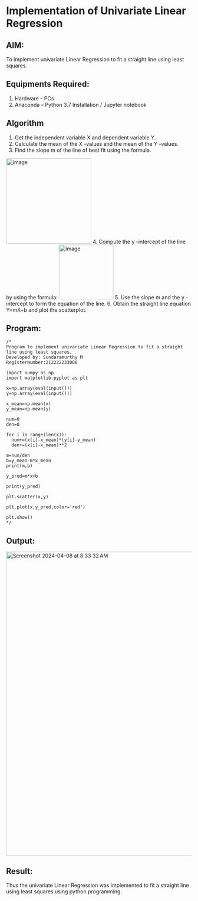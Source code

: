 # Implementation of Univariate Linear Regression
## AIM:
To implement univariate Linear Regression to fit a straight line using least squares.

## Equipments Required:
1. Hardware – PCs
2. Anaconda – Python 3.7 Installation / Jupyter notebook

## Algorithm
1. Get the independent variable X and dependent variable Y.
2. Calculate the mean of the X -values and the mean of the Y -values.
3. Find the slope m of the line of best fit using the formula. 
<img width="231" alt="image" src="https://user-images.githubusercontent.com/93026020/192078527-b3b5ee3e-992f-46c4-865b-3b7ce4ac54ad.png">
4. Compute the y -intercept of the line by using the formula:
<img width="148" alt="image" src="https://user-images.githubusercontent.com/93026020/192078545-79d70b90-7e9d-4b85-9f8b-9d7548a4c5a4.png">
5. Use the slope m and the y -intercept to form the equation of the line.
6. Obtain the straight line equation Y=mX+b and plot the scatterplot.

## Program:
```
/*
Program to implement univariate Linear Regression to fit a straight line using least squares.
Developed by: Sundaramurthy M
RegisterNumber:212222233006

import numpy as np
import matplotlib.pyplot as plt

x=np.array(eval(input()))
y=np.array(eval(input()))

x_mean=np.mean(x)
y_mean=np.mean(y)

num=0
den=0

for i in range(len(x)):
  num+=(x[i]-x_mean)*(y[i]-y_mean)
  den+=(x[i]-x_mean)**2

m=num/den
b=y_mean-m*x_mean
print(m,b)

y_pred=m*x+b

print(y_pred)

plt.scatter(x,y)

plt.plot(x,y_pred,color='red')

plt.show()
*/

```

## Output:
<img width="823" alt="Screenshot 2024-04-08 at 8 33 32 AM" src="https://github.com/Murthy46/Find-the-best-fit-line-using-Least-Squares-Method/assets/145112768/e1a3f346-3974-40a9-8057-3b2956263e50">



## Result:
Thus the univariate Linear Regression was implemented to fit a straight line using least squares using python programming.
